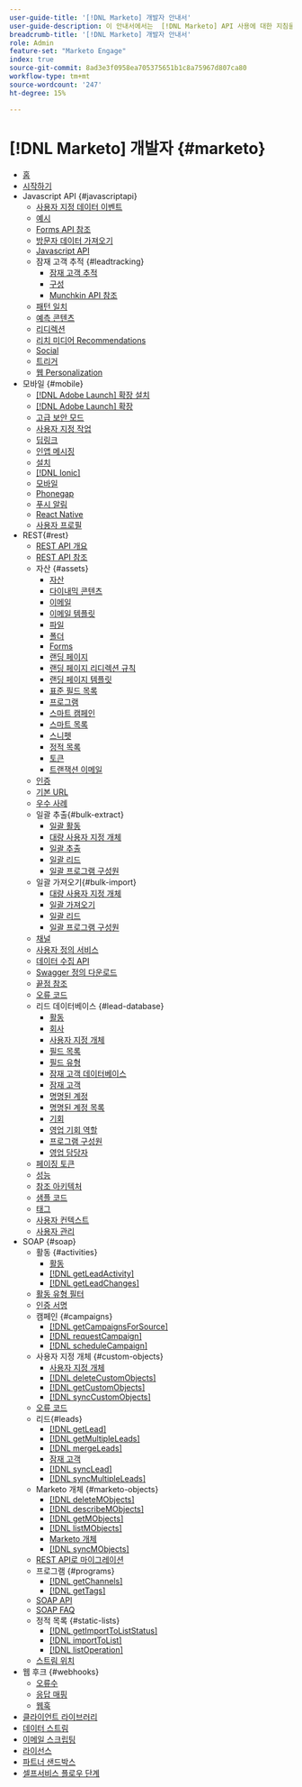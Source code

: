 ```yaml
---
user-guide-title: '[!DNL Marketo] 개발자 안내서'
user-guide-description: 이 안내서에서는  [!DNL Marketo] API 사용에 대한 지침을 제공합니다.
breadcrumb-title: '[!DNL Marketo] 개발자 안내서'
role: Admin
feature-set: "Marketo Engage"
index: true
source-git-commit: 8ad3e3f0958ea705375651b1c8a75967d807ca80
workflow-type: tm+mt
source-wordcount: '247'
ht-degree: 15%

---
```



# [!DNL Marketo] 개발자 {#marketo}

- [홈](home.md)
- [시작하기](getting-started.md)
- Javascript API {#javascriptapi}
   - [사용자 지정 데이터 이벤트](javascript-api/custom-data-events.md)
   - [예시](javascript-api/examples.md)
   - [Forms API 참조](javascript-api/forms-api-reference.md)
   - [방문자 데이터 가져오기](javascript-api/get-visitor-data.md)
   - [Javascript API](javascript-api/javascript-api.md)
   - 잠재 고객 추적 {#leadtracking}
      - [잠재 고객 추적](javascript-api/lead-tracking.md)
      - [구성](javascript-api/configuration.md)
      - [Munchkin API 참조](javascript-api/api-reference.md)
   - [패턴 일치](javascript-api/pattern-match.md)
   - [예측 콘텐츠](javascript-api/predictive-content.md)
   - [리디렉션](javascript-api/redirect.md)
   - [리치 미디어 Recommendations](javascript-api/rich-media-recommendation.md)
   - [Social](javascript-api/social.md)
   - [트리거](javascript-api/triggers.md)
   - [웹 Personalization](javascript-api/web-personalization.md)
- 모바일 {#mobile}
   - [ [!DNL Adobe Launch] 확장 설치](mobile/adobe-launch-extension-installation.md)
   - [[!DNL Adobe Launch] 확장](mobile/adobe-launch-extension.md)
   - [고급 보안 모드](mobile/advanced-security-access-mode.md)
   - [사용자 지정 작업](mobile/custom-actions.md)
   - [딥링크](mobile/enabling-deep-links-in-your-app.md)
   - [인앱 메시징](mobile/in-app-messages.md)
   - [설치](mobile/installation.md)
   - [[!DNL Ionic]](mobile/ionic.md)
   - [모바일](mobile/mobile.md)
   - [Phonegap](mobile/phonegap.md)
   - [푸시 알림](mobile/push-notifications.md)
   - [React Native](mobile/react-native.md)
   - [사용자 프로필](mobile/user-profiles.md)
- REST{#rest}
   - [REST API 개요](rest-api/rest-api.md)
   - [REST API 참조](https://developer.adobe.com/marketo-apis/)
   - 자산 {#assets}
      - [자산](rest-api/assets.md)
      - [다이내믹 콘텐츠](rest-api/dynamic-content.md)
      - [이메일](rest-api/emails.md)
      - [이메일 템플릿](rest-api/email-templates.md)
      - [파일](rest-api/files.md)
      - [폴더](rest-api/folders.md)
      - [Forms](rest-api/forms.md)
      - [랜딩 페이지](rest-api/landing-pages.md)
      - [랜딩 페이지 리디렉션 규칙](rest-api/landing-page-redirect-rules.md)
      - [랜딩 페이지 템플릿](rest-api/landing-page-templates.md)
      - [표준 필드 목록](rest-api/list-of-standard-fields.md)
      - [프로그램](rest-api/programs.md)
      - [스마트 캠페인](rest-api/smart-campaigns.md)
      - [스마트 목록](rest-api/smart-lists.md)
      - [스니펫](rest-api/snippets.md)
      - [정적 목록](rest-api/static-lists.md)
      - [토큰](rest-api/tokens.md)
      - [트랜잭션 이메일](rest-api/transactional-email.md)
   - [인증](rest-api/authentication.md)
   - [기본 URL](rest-api/base-url.md)
   - [우수 사례](rest-api/marketo-integration-best-practices.md)
   - 일괄 추출{#bulk-extract}
      - [일괄 활동](rest-api/bulk-activity-extract.md)
      - [대량 사용자 지정 개체](rest-api/bulk-custom-object-extract.md)
      - [일괄 추출](rest-api/bulk-extract.md)
      - [일괄 리드](rest-api/bulk-lead-extract.md)
      - [일괄 프로그램 구성원](rest-api/bulk-program-member-extract.md)
   - 일괄 가져오기{#bulk-import}
      - [대량 사용자 지정 개체](rest-api/bulk-custom-object-import.md)
      - [일괄 가져오기](rest-api/bulk-import.md)
      - [일괄 리드](rest-api/bulk-lead-import.md)
      - [일괄 프로그램 구성원](rest-api/bulk-program-member-import.md)
   - [채널](rest-api/channels.md)
   - [사용자 정의 서비스](rest-api/custom-services.md)
   - [데이터 수집 API](rest-api/data-ingestion.md)
   - [Swagger 정의 다운로드](rest-api/swagger.md)
   - [끝점 참조](rest-api/endpoint-reference.md)
   - [오류 코드](rest-api/error-codes.md)
   - 리드 데이터베이스 {#lead-database}
      - [활동](rest-api/activities.md)
      - [회사](rest-api/companies.md)
      - [사용자 지정 개체](rest-api/custom-objects.md)
      - [필드 목록](rest-api/fields.md)
      - [필드 유형](rest-api/field-types.md)
      - [잠재 고객 데이터베이스](rest-api/lead-database.md)
      - [잠재 고객](rest-api/leads.md)
      - [명명된 계정](rest-api/named-accounts.md)
      - [명명된 계정 목록](rest-api/named-account-lists.md)
      - [기회](rest-api/opportunities.md)
      - [영업 기회 역할](rest-api/opportunity-roles.md)
      - [프로그램 구성원](rest-api/program-members.md)
      - [영업 담당자](rest-api/sales-persons.md)
   - [페이징 토큰](rest-api/paging-tokens.md)
   - [성능](rest-api/performance.md)
   - [참조 아키텍처](rest-api/reference-architectures.md)
   - [샘플 코드](https://github.com/Marketo/REST-Sample-Code)
   - [태그](rest-api/tags.md)
   - [사용자 컨텍스트](rest-api/user-context.md)
   - [사용자 관리](rest-api/user-management.md)
- SOAP {#soap}
   - 활동 {#activities}
      - [활동](soap-api/activities.md)
      - [[!DNL getLeadActivity]](soap-api/getleadactivity.md)
      - [[!DNL getLeadChanges]](soap-api/getleadchanges.md)
   - [활동 유형 필터](soap-api/activity-type-filters.md)
   - [인증 서명](soap-api/authentication-signature.md)
   - 캠페인 {#campaigns}
      - [[!DNL getCampaignsForSource]](soap-api/getcampaignsforsource.md)
      - [[!DNL requestCampaign]](soap-api/requestcampaign.md)
      - [[!DNL scheduleCampaign]](soap-api/schedulecampaign.md)
   - 사용자 지정 개체 {#custom-objects}
      - [사용자 지정 개체](soap-api/custom-objects.md)
      - [[!DNL deleteCustomObjects]](soap-api/deletecustomobjects.md)
      - [[!DNL getCustomObjects]](soap-api/getcustomobjects.md)
      - [[!DNL syncCustomObjects]](soap-api/synccustomobjects.md)
   - [오류 코드](soap-api/error-codes.md)
   - 리드{#leads}
      - [[!DNL getLead]](soap-api/getlead.md)
      - [[!DNL getMultipleLeads]](soap-api/getmultipleleads.md)
      - [[!DNL mergeLeads]](soap-api/mergeleads.md)
      - [잠재 고객](soap-api/leads.md)
      - [[!DNL syncLead]](soap-api/synclead.md)
      - [[!DNL syncMultipleLeads]](soap-api/syncmultipleleads.md)
   - Marketo 개체 {#marketo-objects}
      - [[!DNL deleteMObjects]](soap-api/deletemobjects.md)
      - [[!DNL describeMObjects]](soap-api/describemobject.md)
      - [[!DNL getMObjects]](soap-api/getmobjects.md)
      - [[!DNL listMObjects]](soap-api/listmobjects.md)
      - [Marketo 개체](soap-api/marketo-objects.md)
      - [[!DNL syncMObjects]](soap-api/syncmobjects.md)
   - [REST API로 마이그레이션](soap-api/migration.md)
   - 프로그램 {#programs}
      - [[!DNL getChannels]](soap-api/getchannels.md)
      - [[!DNL getTags]](soap-api/gettags.md)
   - [SOAP API](soap-api/soap-api.md)
   - [SOAP FAQ](soap-api/soap-faq.md)
   - 정적 목록 {#static-lists}
      - [[!DNL getImportToListStatus]](soap-api/getimporttoliststatus.md)
      - [[!DNL importToList]](soap-api/importtolist.md)
      - [[!DNL listOperation]](soap-api/listoperation.md)
   - [스트림 위치](soap-api/stream-position.md)
- 웹 후크 {#webhooks}
   - [오류수](webhooks/errors.md)
   - [응답 매핑](webhooks/response-mappings.md)
   - [웹훅](webhooks/webhooks.md)
- [클라이언트 라이브러리](https://github.com/Marketo/Community-Supported-Client-Libraries)
- [데이터 스트림](data-streams.md)
- [이메일 스크립팅](email-scripting.md)
- [라이선스](api-license.md)
- [파트너 샌드박스](partner-sandbox.md)
- [셀프서비스 플로우 단계](self-service-flow-steps.md)
